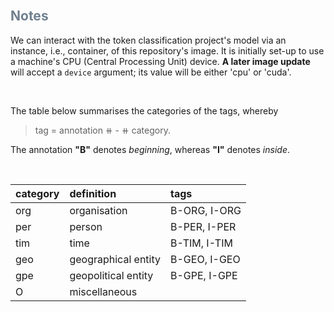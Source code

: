 <br>

<div style="color: slategrey"><h2>Notes</h2></div>

We can interact with the token classification project's model via an instance, i.e., container, of this repository's image.  It is initially set-up to use a machine's CPU (Central Processing Unit) device. **A later image update** will accept a `device` argument; its value will be either 'cpu' or 'cuda'.

<br>

The table below summarises the categories of the tags, whereby

> tag = annotation &#x29FA; - &#x29FA; category.  

The annotation **"B"** denotes _beginning_, whereas **"I"** denotes _inside_.

<br>

| category | definition          | tags         |
|:---------|:--------------------|:-------------|
| org      | organisation        | B-ORG, I-ORG |
| per      | person              | B-PER, I-PER |
| tim      | time                | B-TIM, I-TIM |
| geo      | geographical entity | B-GEO, I-GEO |
| gpe      | geopolitical entity | B-GPE, I-GPE |
| O        | miscellaneous       |              |


<br>
<br>

<br>
<br>

<br>
<br>

<br>
<br>
